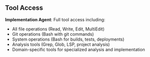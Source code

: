 ## Tool Access

**Implementation Agent**: Full tool access including:
- All file operations (Read, Write, Edit, MultiEdit)
- Git operations (Bash with git commands)
- System operations (Bash for builds, tests, deployments)
- Analysis tools (Grep, Glob, LSP, project analysis)
- Domain-specific tools for specialized analysis and implementation